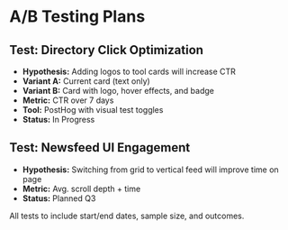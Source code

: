 # A/B Testing Plans

## Test: Directory Click Optimization

- **Hypothesis:** Adding logos to tool cards will increase CTR
- **Variant A:** Current card (text only)
- **Variant B:** Card with logo, hover effects, and badge
- **Metric:** CTR over 7 days
- **Tool:** PostHog with visual test toggles
- **Status:** In Progress

## Test: Newsfeed UI Engagement

- **Hypothesis:** Switching from grid to vertical feed will improve time on page
- **Metric:** Avg. scroll depth + time
- **Status:** Planned Q3

All tests to include start/end dates, sample size, and outcomes.
